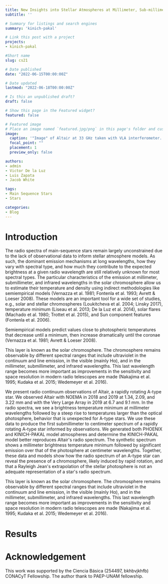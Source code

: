 ```yaml
---
title: New Insights into Stellar Atmospheres at Millimeter, Sub-millimeter, and Infrared wavelengths
subtitle: ''

# Summary for listings and search engines
summary: 'kinich-pakal'

# Link this post with a project
projects: 
- kinich-pakal

#Short name
slug: cs21

# Date published
date: "2022-06-15T00:00:00Z"

# Date updated
lastmod: "2022-06-18T00:00:00Z"

# Is this an unpublished draft?
draft: false

# Show this page in the Featured widget?
featured: false

# Featured image
# Place an image named `featured.jpg/png` in this page's folder and customize its options here.
image:
  caption: '"Image" of Altair at 33 GHz taken with VLA interferometer. [(White et al., 2021)](https://lucnix.be/)'
  focal_point: ""
  placement: 1
  preview_only: false

authors:
- admin
- Victor De la Luz
- Luis Zapata
- Jacob White

tags:
- Main Sequence Stars
- Stars

categories:
- Blog
---
```


# Introduction

The radio spectra of main-sequence stars remain largely unconstrained due to the lack of observational data to inform stellar atmosphere models. As such, the dominant emission mechanisms at long wavelengths, how they vary with spectral type, and how much they contribute to the expected brightness at a given radio wavelength are still relatively unknown for most spectral types. 
The particular characteristics of the emission at millimeter, submillimeter, and infrared wavelengths in the solar chromosphere allow us to estimate their temperature and density using
indirect methodologies like semiempirical models (Vernazza
et al. 1981; Fontenla et al. 1993; Avrett & Loeser 2008). These
models are an important tool for a wide set of studies, e.g.,
solar and stellar chromospheres (Loukitcheva et al. 2004;
Linsky 2017), temperature minimum (Liseau et al. 2013; De la
Luz et al. 2014), solar flares (Machado et al. 1980; Trottet et al.
2015), and Sun component features (Fontenla et al. 2006).

Semiempirical models predict values close to photospheric temperatures
that decrease until a minimum, then increase dramatically until
the coronae (Vernazza et al. 1981; Avrett & Loeser 2008).

This layer is known as the solar
chromosphere. The chromosphere remains observable by
different spectral ranges that include ultraviolet in the
continuum and line emission, in the visible (mainly Hα), and
in the millimeter, submillimeter, and infrared wavelengths.
This last wavelength range becomes more important as
improvements in the sensitivity and space resolution in modern
radio telescopes are made (Nakajima et al. 1995; Kudaka et al.
2015; Wedemeyer et al. 2016).

We present radio continuum observations of Altair, a rapidly rotating A-type star. We observed Altair with NOEMA in 2018 and 2019 at 1.34, 2.09, and 3.22 mm and with the Very Large Array in 2019 at 6.7 and 9.1 mm. In the radio spectra, we see a brightness temperature minimum at millimeter wavelengths followed by a steep rise to temperatures larger than the optical photosphere, behavior that is unexpected for A-type stars. We use these data to produce the first submillimeter to centimeter spectrum of a rapidly rotating A-type star informed by observations. We generated both PHOENIX and KINICH-PAKAL model atmospheres and determine the KINICH-PAKAL model better reproduces Altair's radio spectrum. The synthetic spectrum shows a millimeter brightness temperature minimum followed by significant emission over that of the photosphere at centimeter wavelengths. Together, these data and models show how the radio spectrum of an A-type star can reveal the presence of a chromosphere, likely induced by rapid rotation, and that a Rayleigh Jean's extrapolation of the stellar photosphere is not an adequate representation of a star's radio spectrum.

 This layer is known as the solar
chromosphere. The chromosphere remains observable by
different spectral ranges that include ultraviolet in the
continuum and line emission, in the visible (mainly Hα), and
in the millimeter, submillimeter, and infrared wavelengths.
This last wavelength range becomes more important as
improvements in the sensitivity and space resolution in modern
radio telescopes are made (Nakajima et al. 1995; Kudaka et al.
2015; Wedemeyer et al. 2016).

# Results




# Acknowledgement

This work was supported by the Ciencia Básica (254497, bkhbvjkhfb) CONACyT Fellowship. The author thank to PAEP-UNAM fellowship.